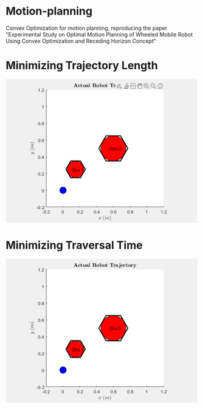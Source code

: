 # Motion-planning
Convex Optimization for motion planning, reproducing the paper "Experimental Study on Optimal
Motion Planning of Wheeled Mobile Robot Using Convex Optimization and Receding Horizon Concept"
# Minimizing Trajectory Length
![](Minimizinglength.gif)
# Minimizing Traversal Time
![](Minimizingtime.gif)
